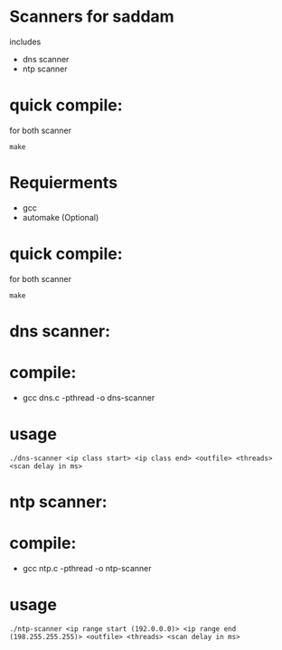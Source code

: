 # Scanners for saddam
 includes 
 * dns scanner
 * ntp scanner
# quick compile:
  for both scanner
  ```
  make
  ```

# Requierments
 * gcc
 * automake (Optional)

# quick compile:
for both scanner
```
make
```
# dns scanner: 

# compile: 
  * gcc dns.c -pthread -o dns-scanner
  
# usage 
```
./dns-scanner <ip class start> <ip class end> <outfile> <threads> <scan delay in ms>
```
# ntp scanner:

# compile: 
  * gcc ntp.c -pthread -o ntp-scanner
  
# usage 
```
./ntp-scanner <ip range start (192.0.0.0)> <ip range end (198.255.255.255)> <outfile> <threads> <scan delay in ms>
```
